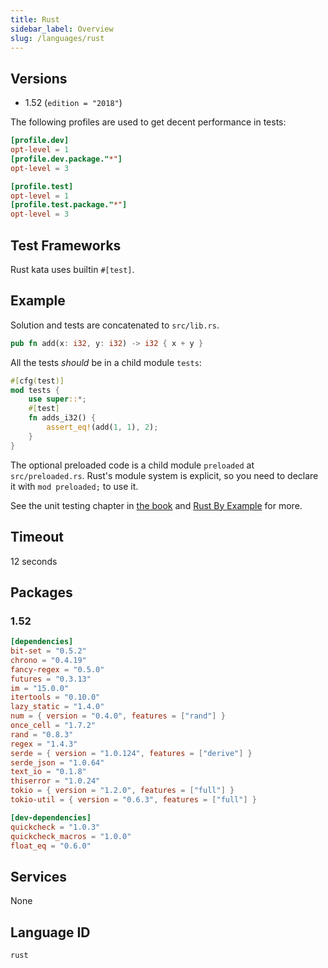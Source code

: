 ```yaml
---
title: Rust
sidebar_label: Overview
slug: /languages/rust
---
```



## Versions

- 1.52 (`edition = "2018"`)

The following profiles are used to get decent performance in tests:

```toml
[profile.dev]
opt-level = 1
[profile.dev.package."*"]
opt-level = 3

[profile.test]
opt-level = 1
[profile.test.package."*"]
opt-level = 3
```

## Test Frameworks

Rust kata uses builtin `#[test]`.

## Example

Solution and tests are concatenated to `src/lib.rs`.

```rust
pub fn add(x: i32, y: i32) -> i32 { x + y }
```

All the tests _should_ be in a child module `tests`:
```rust
#[cfg(test)]
mod tests {
    use super::*;
    #[test]
    fn adds_i32() {
        assert_eq!(add(1, 1), 2);
    }
}
```

The optional preloaded code is a child module `preloaded` at `src/preloaded.rs`.
Rust's module system is explicit, so you need to declare it with `mod preloaded;` to use it.

See the unit testing chapter in [the book](https://doc.rust-lang.org/book/ch11-01-writing-tests.html) and
[Rust By Example](https://doc.rust-lang.org/rust-by-example/testing/unit_testing.html) for more.

## Timeout
12 seconds

## Packages

### 1.52

```toml
[dependencies]
bit-set = "0.5.2"
chrono = "0.4.19"
fancy-regex = "0.5.0"
futures = "0.3.13"
im = "15.0.0"
itertools = "0.10.0"
lazy_static = "1.4.0"
num = { version = "0.4.0", features = ["rand"] }
once_cell = "1.7.2"
rand = "0.8.3"
regex = "1.4.3"
serde = { version = "1.0.124", features = ["derive"] }
serde_json = "1.0.64"
text_io = "0.1.8"
thiserror = "1.0.24"
tokio = { version = "1.2.0", features = ["full"] }
tokio-util = { version = "0.6.3", features = ["full"] }

[dev-dependencies]
quickcheck = "1.0.3"
quickcheck_macros = "1.0.0"
float_eq = "0.6.0"
```

## Services

None

## Language ID

`rust`
